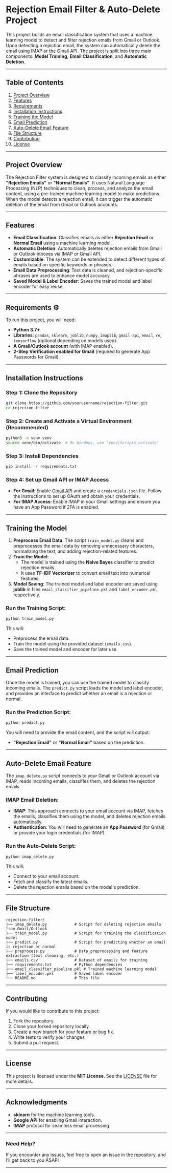 
# **Rejection Email Filter & Auto-Delete Project** 

This project builds an email classification system that uses a machine learning model to detect and filter rejection emails from Gmail or Outlook. Upon detecting a rejection email, the system can automatically delete the email using IMAP or the Gmail API. The project is split into three main components: **Model Training**, **Email Classification**, and **Automatic Deletion**.

---

## **Table of Contents** 
1. [Project Overview](#project-overview)
2. [Features](#features)
3. [Requirements](#requirements)
4. [Installation Instructions](#installation-instructions)
5. [Training the Model](#training-the-model)
6. [Email Prediction](#email-prediction)
7. [Auto-Delete Email Feature](#auto-delete-email-feature)
8. [File Structure](#file-structure)
9. [Contributing](#contributing)
10. [License](#license)

---

## **Project Overview** 
The Rejection Filter system is designed to classify incoming emails as either **"Rejection Emails"** or **"Normal Emails"**. It uses Natural Language Processing (NLP) techniques to clean, process, and analyze the email content, using a pre-trained machine learning model to make predictions. When the model detects a rejection email, it can trigger the automatic deletion of the email from Gmail or Outlook accounts.

---

## **Features** 
- **Email Classification**: Classifies emails as either **Rejection Email** or **Normal Email** using a machine learning model.
- **Automatic Deletion**: Automatically deletes rejection emails from Gmail or Outlook inboxes via IMAP or Gmail API.
- **Customizable**: The system can be extended to detect different types of emails based on specific keywords or phrases.
- **Email Data Preprocessing**: Text data is cleaned, and rejection-specific phrases are used to enhance model accuracy.
- **Saved Model & Label Encoder**: Saves the trained model and label encoder for easy reuse.

---

## **Requirements** ⚙️
To run this project, you will need:
- **Python 3.7+**
- **Libraries**: `pandas`, `sklearn`, `joblib`, `numpy`, `imaplib`, `gmail-api`, `email`, `re`, `tensorflow` (optional depending on models used).
- **A Gmail/Outlook account** (with IMAP enabled).
- **2-Step Verification enabled for Gmail** (required to generate App Passwords for Gmail).

---

## **Installation Instructions** 

### Step 1: Clone the Repository
```bash
git clone https://github.com/yourusername/rejection-filter.git
cd rejection-filter
```

### Step 2: Create and Activate a Virtual Environment (Recommended)
```bash
python3 -m venv venv
source venv/bin/activate  # On Windows, use 'venv\Scripts\activate'
```

### Step 3: Install Dependencies
```bash
pip install -r requirements.txt
```

### Step 4: Set up Gmail API or IMAP Access
- **For Gmail**: Enable [Gmail API](https://developers.google.com/gmail/api/quickstart/python) and create a `credentials.json` file. Follow the instructions to set up OAuth and obtain your credentials.
- **For IMAP Access**: Enable IMAP in your Gmail settings and ensure you have an App Password if 2FA is enabled.

---

## **Training the Model** 
1. **Preprocess Email Data**: The script `train_model.py` cleans and preprocesses the email data by removing unnecessary characters, normalizing the text, and adding rejection-related features.
2. **Train the Model**: 
    - The model is trained using the **Naive Bayes** classifier to predict rejection emails.
    - It uses **TF-IDF Vectorizer** to convert email text into numerical features.
3. **Model Saving**: The trained model and label encoder are saved using **joblib** in files `email_classifier_pipeline.pkl` and `label_encoder.pkl` respectively.

### Run the Training Script:
```bash
python train_model.py
```
This will:
- Preprocess the email data.
- Train the model using the provided dataset (`emails.csv`).
- Save the trained model and encoder for later use.

---

## **Email Prediction** 
Once the model is trained, you can use the trained model to classify incoming emails. The `predict.py` script loads the model and label encoder, and provides an interface to predict whether an email is a rejection or normal.

### Run the Prediction Script:
```bash
python predict.py
```
You will need to provide the email content, and the script will output:
- **"Rejection Email"** or **"Normal Email"** based on the prediction.

---

## **Auto-Delete Email Feature** 

The `imap_delete.py` script connects to your Gmail or Outlook account via IMAP, reads incoming emails, classifies them, and deletes the rejection emails.

### **IMAP Email Deletion:**
- **IMAP**: This approach connects to your email account via IMAP, fetches the emails, classifies them using the model, and deletes rejection emails automatically.
- **Authentication**: You will need to generate an **App Password** (for Gmail) or provide your login credentials (for IMAP).
  
### Run the Auto-Delete Script:
```bash
python imap_delete.py
```
This will:
- Connect to your email account.
- Fetch and classify the latest emails.
- Delete the rejection emails based on the model's prediction.

---

## **File Structure** 

```
rejection-filter/
├── imap_delete.py            # Script for deleting rejection emails from Gmail/Outlook
├── train_model.py            # Script for training the classification model
├── predict.py                # Script for predicting whether an email is rejection or normal
├── preprocess.py             # Data preprocessing and feature extraction (text cleaning, etc.)
├── emails.csv                # Dataset of emails for training
├── requirements.txt          # Python dependencies
├── email_classifier_pipeline.pkl # Trained machine learning model
├── label_encoder.pkl         # Saved label encoder
└── README.md                 # This file
```

---

## **Contributing** 
If you would like to contribute to this project:
1. Fork the repository.
2. Clone your forked repository locally.
3. Create a new branch for your feature or bug fix.
4. Write tests to verify your changes.
5. Submit a pull request.

---

## **License** 

This project is licensed under the **MIT License**. See the [LICENSE](LICENSE) file for more details.

---

## **Acknowledgments** 

- **sklearn** for the machine learning tools.
- **Google API** for enabling Gmail interaction.
- **IMAP** protocol for seamless email processing.

---

### Need Help? 

If you encounter any issues, feel free to open an issue in the repository, and I’ll get back to you ASAP!

---
